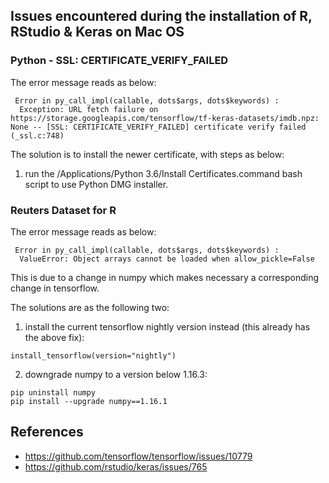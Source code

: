 ## Issues encountered during the installation of R, RStudio & Keras on Mac OS

### Python - SSL: CERTIFICATE_VERIFY_FAILED

The error message reads as below:
```
 Error in py_call_impl(callable, dots$args, dots$keywords) : 
  Exception: URL fetch failure on https://storage.googleapis.com/tensorflow/tf-keras-datasets/imdb.npz: None -- [SSL: CERTIFICATE_VERIFY_FAILED] certificate verify failed (_ssl.c:748) 
```

The solution is to install the newer certificate, with steps as below:
1. run the /Applications/Python 3.6/Install Certificates.command bash script to use Python DMG installer.


### Reuters Dataset for R

The error message reads as below:
```
 Error in py_call_impl(callable, dots$args, dots$keywords) : 
  ValueError: Object arrays cannot be loaded when allow_pickle=False
```

This is due to a change in numpy which makes necessary a corresponding change in tensorflow.

The solutions are as the following two:

1. install the current tensorflow nightly version instead (this already has the above fix):
```
install_tensorflow(version="nightly")
```

2. downgrade numpy to a version below 1.16.3:
```
pip uninstall numpy
pip install --upgrade numpy==1.16.1
```

## References

* https://github.com/tensorflow/tensorflow/issues/10779
* https://github.com/rstudio/keras/issues/765
